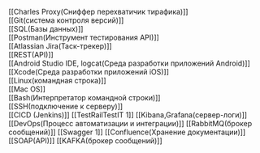 [[Charles Proxy(Сниффер  перехватичик тирафика)]]  
[[Git(система контроля версий)]]  
[[SQL(Базы данных)]]  
[[Postman(Инструмент тестирования API)]]  
[[Atlassian Jira(Таск-трекер)]]  
[[REST(API)]]  
[[Android Studio IDE, logcat(Среда разработки приложений Android)]]  
[[Xcode(Среда разработки приложений iOS)]]  
[[Linux(командная строка)]]  
[[Mac OS]]  
[[Bash(Интерпретатор командной строки)]]  
[[SSH(подключение к серверу)]]  
[[CICD (Jenkins)]]
[[TestRailTestIT 1]]
[[Kibana,Grafana(сервер-логи)]]
[[DevOps(Процесс автоматизации и интеграции)]]
[[RabbitMQ(брокер сообщений)]]
[[Swagger 1]]
[[Confluence(Хранение документации)]]
[[SOAP(API)]]
[[KAFKA(брокер сообщений)]]


